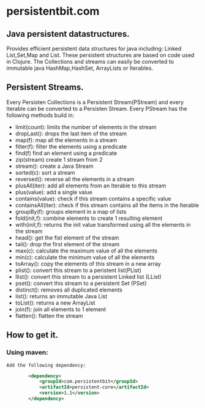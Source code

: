 # persistentbit.com

## Java persistent datastructures.

Provides efficient persistent data structures for java including:
 Linked List,Set,Map and List.
These persistent structures are based on code used in Clojure. 
The Collections and streams can easily be converted to immutable java HashMap,HashSet,  ArrayLists or Iterables. 

## Persistent Streams.

Every Persisten Collections is a Persistent Stream(PStream) and every Iterable can be converted to a Persisten Stream. 
Every PStream has the following methods build in:

- limit(count): limits the number of elements in the stream
- dropLast(): drops the last item of the stream
- map(f): map all the elements in a stream
- filter(f): filter the elements using a predicate
- find(f) find an element using a predicate
- zip(stream) create 1 stream from 2 
- stream(): create a Java Stream
- sorted(c): sort a stream
- reversed(): reverse all the elements in a stream
- plusAll(iter): add all elements from an Iterable to this stream
- plus(value): add a single value
- contains(value): check if this stream contains a specific value
- containsAll(iter): check if this stream contains all the items in the Iterable
- groupBy(f): groups element in a map of lists
- fold(init,f): combine elements to create 1 resulting element
- with(init,f): returns the init value transformed using all the elements in the stream
- head(): get the fist element of the stream
- tail(): drop the first element of the stream
- max(c): calculate the maximum value of all the elements
- min(c): calculate the minimum value of all the elements
- toArray(): copy the elements of this stream in a new array
- plist(): convert this stream to a peristent list(PList)
- llist(): convert this stream to a persistent Linked list (LList)
- pset(): convert this stream to a persistent Set (PSet)
- distinct(): removes all duplicated elements
- list(): returns an immutable  Java List
- toList(): returns a new ArrayList 
- join(f): join all elements to 1 element
- flatten(): flatten the stream


## How to get it.

### Using maven:
    Add the following dependency:
```xml
        <dependency>
            <groupId>com.persistentbit</groupId>
            <artifactId>persistent-core</artifactId>
            <version>1.1</version>
        </dependency>
```